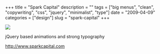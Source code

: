 +++
title = "Spark Capital"
description = ""
tags = ["big menus", "clean", "copywriting", "css", "jquery", "minimalist", "type"]
date = "2009-04-09"
categories = ["design"]
slug = "spark-capital"
+++


 

  <div id="screens-thumbs" class="clearfix">
    <div class="txt-center" id="design-submission"><a href="http://www.sparkcapital.com/"><img id='bluga-thumbnail-1558' class='bluga-thumbnail large' src='/media/bluga/
wt49de5ac49a5c1.jpg'/></a></div>  
  </div>   
<p>jQuery based animations and strong typography</p>
<p><a href="http://www.sparkcapital.com/">http://www.sparkcapital.com</a></p>




